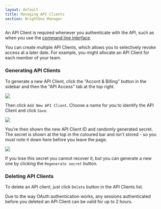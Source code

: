 ```yaml
---
layout: default
title: Managing API Clients
section: Brightbox Manager
---
```


An API Client is required whenever you authenticate with the API, such as when you use the [command line interface](/guides/cli/).

You can create multiple API Clients, which allows you to selectively revoke access at a later date. For example, you might allocate an API Client for each member of your team.

### Generating API Clients

To generate a new API Client, click the "Accont & Billing" button in the sidebar and then the "API Access" tab at the top right.

![](/images/manage-api-clients.png)

Then click `Add New API Client`. Choose a name for you to identify the API Client and click `Save`.

![](/images/manage-new-api-client.png)

You're then shown the new API Client ID and randomly generated secret.  The secret is shown at the top in the coloured bar and isn't stored - so you must note it down here before you leave the page.

![](/images/manage-api-client-created.png)

If you lose this secret you cannot recover it, but you can generate a new one by clicking the `Regenerate secret` button.

### Deleting API Clients

To delete an API client, just click `Delete` button in the API Clients list.

Due to the way OAuth authentication works, any sessions authenticated before you deleted an API Client can be valid for up to 2 hours.
